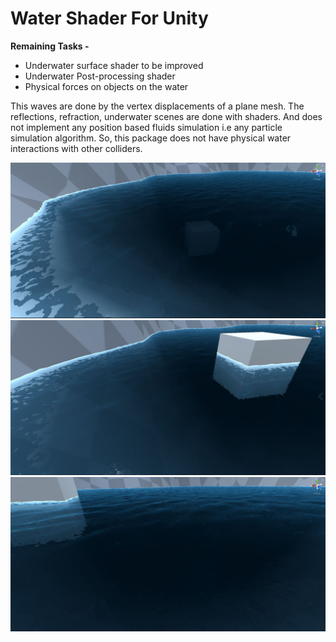 # Water Shader For Unity

**Remaining Tasks -**

* Underwater surface shader to be improved
* Underwater Post-processing shader
* Physical forces on objects on the water

This waves are done by the vertex displacements of a plane mesh. The reflections, refraction, underwater scenes are done with shaders. And does not implement any position based fluids simulation i.e any particle simulation algorithm. So, this package does not have physical water interactions with other colliders.

![FoamLines](https://raw.githubusercontent.com/Souptik2001/ExtraResources/main/WaterShader/One.JPG)
![Object collision View](https://raw.githubusercontent.com/Souptik2001/ExtraResources/main/WaterShader/Two.JPG)
![SurfaceView](https://raw.githubusercontent.com/Souptik2001/ExtraResources/main/WaterShader/Three.JPG)
